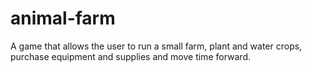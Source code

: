 # animal-farm
A game that allows the user to run a small farm, plant and water crops, purchase equipment and supplies and move time forward.
